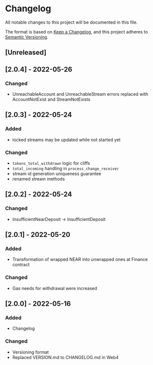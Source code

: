 # Changelog
All notable changes to this project will be documented in this file.

The format is based on [Keep a Changelog](https://keepachangelog.com/en/1.0.0/),
and this project adheres to [Semantic Versioning](https://semver.org/spec/v2.0.0.html).

## [Unreleased]

## [2.0.4] - 2022-05-26
### Changed
- UnreachableAccount and UnreachableStream errors replaced with AccountNotExist and StreamNotExists

## [2.0.3] - 2022-05-24
### Added
- locked streams may be updated while not started yet
### Changed
- `tokens_total_withdrawn` logic for cliffs
- `total_incoming` handling in `process_change_receiver`
- stream id generation uniqueness guarantee
- renamed stream methods

## [2.0.2] - 2022-05-24
### Changed
- InsufficientNearDeposit -> InsufficientDeposit

## [2.0.1] - 2022-05-20
### Added
- Transformation of wrapped NEAR into unwrapped ones at Finance contract
### Changed
- Gas needs for withdrawal were increased

## [2.0.0] - 2022-05-16
### Added
- Changelog
### Changed
- Versioning format
- Replaced VERSION.md to CHANGELOG.md in Web4
